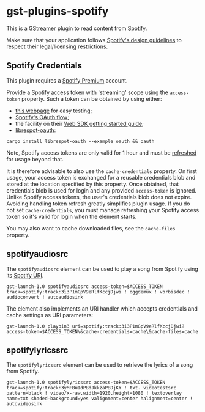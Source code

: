 # gst-plugins-spotify

This is a [GStreamer](https://gstreamer.freedesktop.org/) plugin to read content from
[Spotify](https://www.spotify.com/).

Make sure that your application follows [Spotify's design guidelines](https://developer.spotify.com/documentation/general/design-and-branding/)
to respect their legal/licensing restrictions.

## Spotify Credentials

This plugin requires a [Spotify Premium](https://www.spotify.com/premium/) account.

Provide a Spotify access token with 'streaming' scope using the `access-token` property. Such a token can be obtained by using either:
- [this webpage](https://open.spotify.com/get_access_token) for easy testing;
- [Spotify's OAuth flow](https://developer.spotify.com/documentation/web-api/concepts/authorization);
- the facility on their [Web SDK getting started guide](https://developer.spotify.com/documentation/web-playback-sdk/tutorials/getting-started);
- [librespot-oauth](https://github.com/librespot-org/librespot/blob/dev/oauth/examples/oauth.rs):

```console
cargo install librespot-oauth --example oauth && oauth
```

Note, Spotify access tokens are only valid for 1 hour and must be [refreshed](https://developer.spotify.com/documentation/web-api/tutorials/refreshing-tokens)
for usage beyond that.

It is therefore advisable to also use the `cache-credentials` property. On first usage, your access token is exchanged for a reusable credentials blob and
stored at the location specified by this property. Once obtained, that credentials blob is used for login and any provided `access-token` is ignored.
Unlike Spotify access tokens, the user's credentials blob does not expire. Avoiding handling token refresh greatly simplifies plugin usage.
If you do not set `cache-credentials`, you must manage refreshing your Spotify access token so it's valid for login when the element starts.

You may also want to cache downloaded files, see the `cache-files` property.

## spotifyaudiosrc

The `spotifyaudiosrc` element can be used to play a song from Spotify using its [Spotify URI](https://community.spotify.com/t5/FAQs/What-s-a-Spotify-URI/ta-p/919201).

```
gst-launch-1.0 spotifyaudiosrc access-token=$ACCESS_TOKEN track=spotify:track:3i3P1mGpV9eRlfKccjDjwi ! oggdemux ! vorbisdec ! audioconvert ! autoaudiosink
```

The element also implements an URI handler which accepts credentials and cache settings as URI parameters:

```console
gst-launch-1.0 playbin3 uri=spotify:track:3i3P1mGpV9eRlfKccjDjwi?access-token=$ACCESS_TOKEN\&cache-credentials=cache\&cache-files=cache
```

## spotifylyricssrc

The `spotifylyricssrc` element can be used to retrieve the lyrics of a song from Spotify.

```
gst-launch-1.0 spotifylyricssrc access-token=$ACCESS_TOKEN track=spotify:track:3yMFBuIdPBdJkkzaPBDjKY ! txt. videotestsrc pattern=black ! video/x-raw,width=1920,height=1080 ! textoverlay name=txt shaded-background=yes valignment=center halignment=center ! autovideosink
```